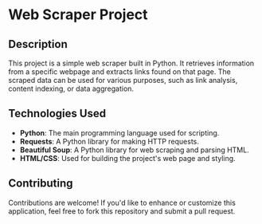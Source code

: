 # Web Scraper Project

## Description

This project is a simple web scraper built in Python. It retrieves information from a specific webpage and extracts links found on that page. The scraped data can be used for various purposes, such as link analysis, content indexing, or data aggregation.

## Technologies Used

- **Python**: The main programming language used for scripting.
- **Requests**: A Python library for making HTTP requests.
- **Beautiful Soup**: A Python library for web scraping and parsing HTML.
- **HTML/CSS**: Used for building the project's web page and styling.

## Contributing

Contributions are welcome! If you'd like to enhance or customize this application, feel free to fork this repository and submit a pull request.
